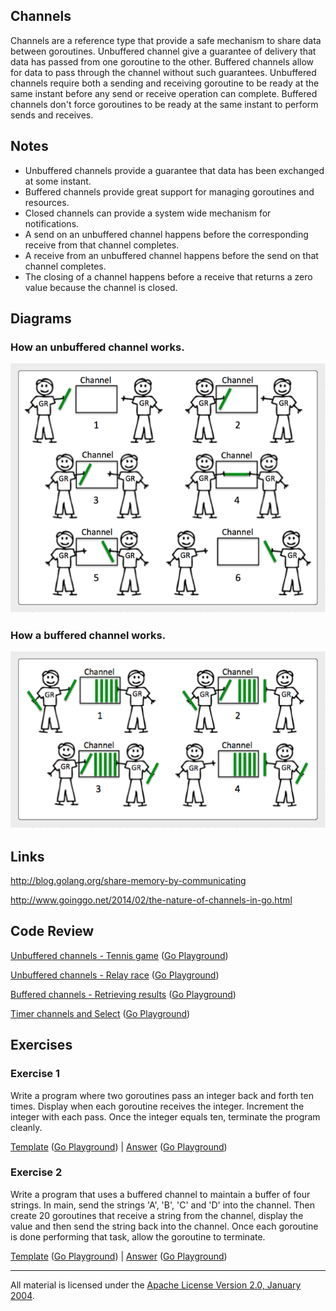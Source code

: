 ## Channels
Channels are a reference type that provide a safe mechanism to share data between goroutines. Unbuffered channel give a guarantee of delivery that data has passed from one goroutine to the other. Buffered channels allow for data to pass through the channel without such guarantees. Unbuffered channels require both a sending and receiving goroutine to be ready at the same instant before any send or receive operation can complete. Buffered channels don't force goroutines to be ready at the same instant to perform sends and receives.

## Notes

* Unbuffered channels provide a guarantee that data has been exchanged at some instant.
* Buffered channels provide great support for managing goroutines and resources.
* Closed channels can provide a system wide mechanism for notifications.
* A send on an unbuffered channel happens before the corresponding receive from that channel completes.
* A receive from an unbuffered channel happens before the send on that channel completes.
* The closing of a channel happens before a receive that returns a zero value because the channel is closed.

## Diagrams

### How an unbuffered channel works.

![Ardan Labs](unbuffered.png)

### How a buffered channel works.

![Ardan Labs](buffered.png)

## Links

http://blog.golang.org/share-memory-by-communicating

http://www.goinggo.net/2014/02/the-nature-of-channels-in-go.html

## Code Review

[Unbuffered channels - Tennis game](example1/example1.go) ([Go Playground](https://play.golang.org/p/kuxUFMqy-9))

[Unbuffered channels - Relay race](example2/example2.go) ([Go Playground](http://play.golang.org/p/r1-v3Pf0wz))

[Buffered channels - Retrieving results](example3/example3.go) ([Go Playground](http://play.golang.org/p/_nAP4DKQpL))

[Timer channels and Select](example4/example4.go) ([Go Playground](http://play.golang.org/p/OwIUceuKrM))

## Exercises

### Exercise 1
Write a program where two goroutines pass an integer back and forth ten times. Display when each goroutine receives the integer. Increment the integer with each pass. Once the integer equals ten, terminate the program cleanly.

[Template](exercises/template1/template1.go) ([Go Playground](http://play.golang.org/p/pkWv2bBYRf)) | 
[Answer](exercises/exercise1/exercise1.go) ([Go Playground](https://play.golang.org/p/G9eY00v4aP))

### Exercise 2
Write a program that uses a buffered channel to maintain a buffer of four strings. In main, send the strings 'A', 'B', 'C' and 'D' into the channel. Then create 20 goroutines that receive a string from the channel, display the value and then send the string back into the channel. Once each goroutine is done performing that task, allow the goroutine to terminate.

[Template](exercises/template2/template2.go) ([Go Playground](http://play.golang.org/p/JRDwcCdBDi)) | 
[Answer](exercises/exercise2/exercise2.go) ([Go Playground](https://play.golang.org/p/YPAwHnkNcJ))
___
All material is licensed under the [Apache License Version 2.0, January 2004](http://www.apache.org/licenses/LICENSE-2.0).
